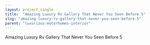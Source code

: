 ```yaml
---
layout: project_single
title:  "Amazing Luxury Rv Gallery That Never You Seen Before 5"
slug: "amazing-luxury-rv-gallery-that-never-you-seen-before-5"
parent: "luxurious-motorhomes-interior"
---
```

Amazing Luxury Rv Gallery That Never You Seen Before 5